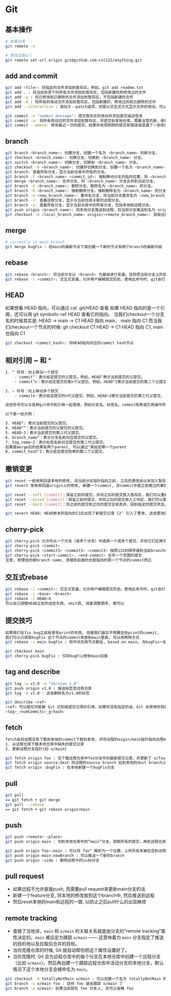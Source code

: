 # Git

## 基本操作
  
```bash
# 查看仓库
git remote -v

# 更改远程url
git remote set-url origin git@github.com:csl122/anything.git
```
## add and commit
    
```bash
git add <file>: 将指定的文件添加到暂存区。例如，git add readme.txt
git add . : 将当前目录下的所有文件添加到暂存区，包括新建的和修改过的文件
git add -u : 将已修改和已删除的文件添加到暂存区，不包括新建的文件
git add -A : 将所有的改动文件添加到暂存区，包括新建的、修改过的和已删除的文件
git add --interactive : 类似于--patch选项，但是以交互式方式显示文件的改动，可以选择性地添加到暂存区

git commit -m "commit message": 提交暂存区的改动并添加提交描述信息
git commit -a: 将所有改动过的文件添加到暂存区，并提交到本地仓库。需要注意的是，使用该命令时，新添加的文件不会被提交。
git commit --amend: 修改最近一次的提交。如果你发现刚刚的提交有错误或遗漏了一些改动，可以使用该命令进行修改。

```
## branch
    
```bash
git branch <branch_name>: 创建分支，创建一个名为 <branch_name> 的新分支。
git checkout <branch_name>: 切换分支，切换到 <branch_name> 分支。
git switch <branch_name>: 切换分支，切换到 <branch_name> 分支。
git checkout -b <branch_name>: 创建并切换到分支，创建一个名为 <branch_name> 的新分支，并切换到该分支。
git branch: 查看所有分支，显示当前仓库中所有的分支。
git branch -f <branch_name> <commit_id>: 强制移动分支的指向位置，将 <branch_name> 分支移动到指定的 <commit_id> 处。
git merge <branch_name>: 合并分支，将 <branch_name> 分支合并到当前分支。
git branch -d <branch_name>: 删除分支，删除名为 <branch_name> 的分支。
git branch -D <branch_name>: 强制删除分支，强制删除名为 <branch_name> 的分支。
git branch -m <new_branch_name>: 重命名分支，将当前分支重命名为 <new_branch_name>。
git branch -r: 查看远程分支，显示与当前仓库关联的远程分支。
git branch -a: 查看所有分支，显示当前仓库中的所有分支，包括本地和远程分支。
git push origin <branch_name>: 将本地分支推送到远程，将当前分支推送到名为 origin 的远程仓库。
git checkout -b <local_branch_name> origin/<remote_branch_name>: 获取远程分支到本地，创建一个名为 <local_branch_name> 的新本地分支，并将名为 <remote_branch_name> 的远程分支与之关联。
```

## merge
    
```bash
# currently in main branch
git merge bugFix : 在main的最新节点下面创建一个新的节点有两个branch的最新内容
```
## rebase
    
```bash
git rebase <branch>: 将当前分支以 <branch> 为基础进行变基。这将把当前分支上的提交移动到 <branch> 的最新位置，并更新当前分支的提交历史。
git rebase -i <commit>: 交互式变基，允许用户编辑提交历史。使用此命令时，git会打开一个文本编辑器，显示当前分支的提交历史，并允许用户重新排序、删除或合并提交

```
## HEAD
    

如果想看 HEAD 指向，可以通过 cat .git/HEAD 查看
如果 HEAD 指向的是一个引用，还可以用 git symbolic-ref HEAD 查看它的指向。
当我们checkout一个分支名的时候其实是: 
HEAD -> main -> C1
HEAD 指向 main， main 指向 C1
而当我们checkout一个节点的时候: git checkout C1
HEAD -> C1
    HEAD 指向 C1, main也指向 C1
    
```bash
git checkout <commit_hash>: 将HEAD指向对应的commit hash节点
```
## 相对引用 ~ 和 ^
    
```bash
1. ^ 符号：向上移动一个提交
    - commit^：表示给定提交的父提交。例如，HEAD^表示当前提交的父提交。
    - commit^n：表示给定提交的第n个父提交。例如，HEAD^2表示当前提交的第二个父提交（对于合并提交）。

2. ~ 符号：向上移动多个提交
    - commitn：表示给定提交的n代父提交。例如，HEAD~3表示当前提交的第三代父提交。

这些符号可以与各种git命令和引用一起使用，例如分支名、标签名、commit哈希或引用操作符（例如HEAD）。

以下是一些示例：

3. HEAD^: 表示当前提交的父提交。
4. HEAD^^：表示当前提交的父提交的父提交。
5. HEAD~3：表示当前提交的第三代父提交。
6. branch_name^：表示分支名称对应提交的父提交。
7. tag_name~2：表示标签名称对应提交的第二代父提交。
如果是merge后的结果有两个parent, 可以通过^来给定哪一个parent
8. commit_hash^2：表示给定提交哈希的第二个父提交。
```
## 撤销变更
    
```bash
git reset 一般用来回退本地的修改, 将当前分支指针指向之前, 之后的更改会以未加入暂存区的形式显示
git revert 常用来回退origin上的修改, 新建一个commit, 该commit中是之前做过的事情逆向变化

git reset --soft [commit]：保留之前的提交，并将之后的提交放入暂存区，我们可以重新修改并提交。
git reset --mixed [commit]：保留之前的提交，并将之后的提交放入工作区，我们可以重新修改，并将修改后的内容重新提交。
git reset --hard [commit]：将之前的提交和之后的提交全部丢弃，回到指定的提交状态，我们会丢失之前的修改。

git revert HEAD: HEAD原本所指向的C2后出现了新提交记录 C2’ 引入了更改, 这些更改刚好是用来撤销 C2 这个提交的。也就是说 C2’ 的状态与 C1 是相同的。
```
## cherry-pick
    
```bash
git cherry-pick 允许你从一个分支（或多个分支）中选择一个或多个提交，并将它们应用于当前分支。
git cherry-pick <commit>
git cherry-pick <commit1> <commit3> <commit2> 按照132的顺序接到当前branch后面
git cherry-pick <start-commit>..<end-commit> 合并一个范围的提交
注意, 即便给的是branch name, 拼接到后面的也是指向的那一个节点的commit而已
```
## 交互式rebase
    
```bash
git rebase -i <commit>: 交互式变基，允许用户编辑提交历史。使用此命令时，git会打开一个文本编辑器，显示当前分支的提交历史，并允许用户重新排序、删除或合并提交
git rebase -i <base> <branch>
git rebase -i HEAD~4
可以自己调整HEAD之前的这些东西, omit调, 或者调整顺序, 都可以
```
## 提交技巧
    
```bash
如果我们在fix bug之前有很多print的东西, 但是我们最后不想要这些print的commit, 
我们可以只获取bugFix 这个节点的commit来放到main里面, 可以用两种方式
git rebase -i main bugFix : 将中间无用节点删去, based on main, 与bugFix一起生成一条新路

git checkout main
git cherry-pick bugFix : 仅将bugFix放到main后面

```
## tag and describe
    
```bash
git tag -a v1.0 -m "Version 1.0"
git push origin v1.0 : 推送标签至远程仓库
git tag -d v1.0 : 这会删除名为v1.0的标签

git describe <ref>
<ref> 可以是任何能被 Git 识别成提交记录的引用，如果你没有指定的话，Git 会使用你目前所在的位置（HEAD）。
<tag>_<numCommits>_g<hash>
```
## fetch
    
```bash
fetch会将远程没有下载到本地的commit下载到本地, 并将远程的oigin/main指针指向远程main的位置
1. 从远程仓库下载本地仓库中缺失的提交记录
2. 更新远程分支指针(如 o/main)

git fetch origin foo : 仅下载远程仓库中foo分支中的最新提交记录，并更新了 o/foo
git fetch origin source:dest 将远程的source branch 拉到本地的dest branch上, 如果source为空, 本地的dest会被删除
git fetch origin :bugFix : 在本地新建一个bugFix分支
```
## pull
    
```bash
git pull
== git fetch + git merge
git pull --rebase
== git fetch + git rebase origin/main
```
## push
    
```bash
git push <remote> <place>
git push origin main : 切到本地仓库中的“main”分支，获取所有的提交，再到远程仓库“origin”中找到“main”分支，将远程仓库中没有的提交记录都添加上去，搞定之后告诉我

git push origin foo~:main : 可以将 foo^ 解析为一个位置，上传所有未被包含到远程仓库里 main 分支中的提交记录。
git push origin main:newBranch : 可以推送一个新的branch
git push origin :side : 删除远程中的side分支
```
## pull request

 - 如果远程不允许直接push, 而需要pull request来更新main分支的话
 - 新建一个feature分支, 将本地的修改放到这个branch中, 然后推送到远程
 - 然后reset本地的main和远程的一致, 以防止之后pull什么的出现麻烦

## remote tracking

- 直接了当地讲，`main` 和 `o/main` 的关联关系就是由分支的“remote tracking”属性决定的。`main` 被设定为跟踪 `o/main` —— 这意味着为 `main` 分支指定了推送的目的地以及拉取后合并的目标。
- 当你克隆仓库的时候, Git 就自动帮你把这个属性设置好了。
- 当你克隆时, Git 会为远程仓库中的每个分支在本地仓库中创建一个远程分支（比如 `o/main`）。然后再创建一个跟踪远程仓库中活动分支的本地分支，默认情况下这个本地分支会被命名为 `main`。

```bash
git checkout -b totallyNotMain o/main : 可以创建一个名为 totallyNotMain 的分支，它跟踪远程分支 o/main。
git branch -u o/main foo : 这样 foo 就会跟踪 o/main 了
git branch -u o/main: 如果当前就在 foo 分支上, 还可以省略 foo
```
